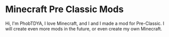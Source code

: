 # Minecraft Pre Classic Mods
Hi, I'm PhobTDYA, I love Minecraft, and I and I made a mod for Pre-Classic.
I will create even more mods in the future, or even create my own Minecraft.
